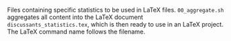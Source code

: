 Files containing specific statistics to be used in LaTeX files. `00_aggregate.sh` aggregates all content into the LaTeX document `discussants_statistics.tex`, which is then ready to use in an LaTeX project. The LaTeX command name follows the filename.
